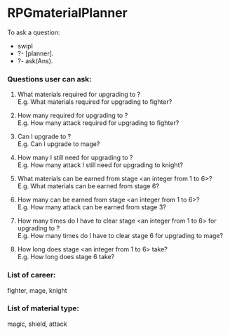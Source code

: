 # RPGmaterialPlanner

To ask a question: 
* swipl 
* ?- [planner].
* ?- ask(Ans).


### Questions user can ask:
1. What materials required for upgrading to <career from the list below>?
<br />E.g. What materials required for upgrading to fighter?

2. How many <material type from the list below> required for upgrading to <career from the list below>?
<br />E.g. How many attack required for upgrading to fighter?


3. Can I upgrade to <career from the list below>?
<br />E.g. Can I upgrade to mage?


4. How many <material type from the list below> I still need for upgrading to <career from the list below>?
<br />E.g. How many attack I still need for upgrading to knight?


5. What materials can be earned from stage <an integer from 1 to 6>?
<br/> E.g. What materials can be earned from stage 6?


6. How many <material type from the list below> can be earned from stage <an integer from 1 to 6>?
<br/>E.g. How many attack can be earned from stage 3?


7. How many times do I have to clear stage <an integer from 1 to 6> for upgrading to <career from the list below>?
<br/>E.g. How many times do I have to clear stage 6 for upgrading to mage?


8. How long does stage <an integer from 1 to 6> take?
<br/>E.g. How long does stage 6 take?



### List of career: 
fighter, mage, knight

### List of material type: 
magic, shield, attack

